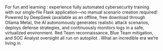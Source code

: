 For fun and learning : experience fully automated cybersecurity training with our single‑file Flask application—no manual scenario creation required! Powered by DeepSeek (available as an offline, free download through Ollama Meta), the AI autonomously generates realistic attack scenarios, deploys defense strategies, and continuously monitors logs in a safe, virtualized environment. Red Team reconnaissance, Blue Team mitigation, and SOC Analyst oversight all run on autopilot . What an incredible era we’re living in .
